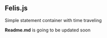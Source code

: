 Felis.js
------

Simple statement container with time traveling

**Readme.md** is going to be updated soon